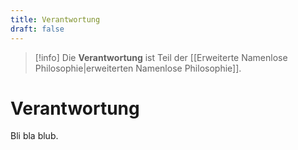 ```yaml
---
title: Verantwortung
draft: false
---
```


> [!info] Die **Verantwortung** ist Teil der [[Erweiterte Namenlose Philosophie|erweiterten Namenlose Philosophie]].

# Verantwortung

Bli bla blub.